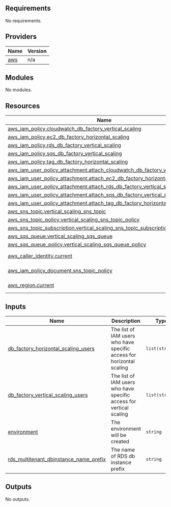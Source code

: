 ## Requirements

No requirements.

## Providers

| Name | Version |
|------|---------|
| <a name="provider_aws"></a> [aws](#provider\_aws) | n/a |

## Modules

No modules.

## Resources

| Name | Type |
|------|------|
| [aws_iam_policy.cloudwatch_db_factory_vertical_scaling](https://registry.terraform.io/providers/hashicorp/aws/latest/docs/resources/iam_policy) | resource |
| [aws_iam_policy.ec2_db_factory_horizontal_scaling](https://registry.terraform.io/providers/hashicorp/aws/latest/docs/resources/iam_policy) | resource |
| [aws_iam_policy.rds_db_factory_vertical_scaling](https://registry.terraform.io/providers/hashicorp/aws/latest/docs/resources/iam_policy) | resource |
| [aws_iam_policy.sqs_db_factory_vertical_scaling](https://registry.terraform.io/providers/hashicorp/aws/latest/docs/resources/iam_policy) | resource |
| [aws_iam_policy.tag_db_factory_horizontal_scaling](https://registry.terraform.io/providers/hashicorp/aws/latest/docs/resources/iam_policy) | resource |
| [aws_iam_user_policy_attachment.attach_cloudwatch_db_factory_vertical_scaling](https://registry.terraform.io/providers/hashicorp/aws/latest/docs/resources/iam_user_policy_attachment) | resource |
| [aws_iam_user_policy_attachment.attach_ec2_db_factory_horizontal_scaling](https://registry.terraform.io/providers/hashicorp/aws/latest/docs/resources/iam_user_policy_attachment) | resource |
| [aws_iam_user_policy_attachment.attach_rds_db_factory_vertical_scaling](https://registry.terraform.io/providers/hashicorp/aws/latest/docs/resources/iam_user_policy_attachment) | resource |
| [aws_iam_user_policy_attachment.attach_sqs_db_factory_vertical_scaling](https://registry.terraform.io/providers/hashicorp/aws/latest/docs/resources/iam_user_policy_attachment) | resource |
| [aws_iam_user_policy_attachment.attach_tag_db_factory_horizontal_scaling](https://registry.terraform.io/providers/hashicorp/aws/latest/docs/resources/iam_user_policy_attachment) | resource |
| [aws_sns_topic.vertical_scaling_sns_topic](https://registry.terraform.io/providers/hashicorp/aws/latest/docs/resources/sns_topic) | resource |
| [aws_sns_topic_policy.vertical_scaling_sns_topic_policy](https://registry.terraform.io/providers/hashicorp/aws/latest/docs/resources/sns_topic_policy) | resource |
| [aws_sns_topic_subscription.vertical_scaling_sns_topic_subscription](https://registry.terraform.io/providers/hashicorp/aws/latest/docs/resources/sns_topic_subscription) | resource |
| [aws_sqs_queue.vertical_scaling_sqs_queue](https://registry.terraform.io/providers/hashicorp/aws/latest/docs/resources/sqs_queue) | resource |
| [aws_sqs_queue_policy.vertical_scaling_sqs_queue_policy](https://registry.terraform.io/providers/hashicorp/aws/latest/docs/resources/sqs_queue_policy) | resource |
| [aws_caller_identity.current](https://registry.terraform.io/providers/hashicorp/aws/latest/docs/data-sources/caller_identity) | data source |
| [aws_iam_policy_document.sns_topic_policy](https://registry.terraform.io/providers/hashicorp/aws/latest/docs/data-sources/iam_policy_document) | data source |
| [aws_region.current](https://registry.terraform.io/providers/hashicorp/aws/latest/docs/data-sources/region) | data source |

## Inputs

| Name | Description | Type | Default | Required |
|------|-------------|------|---------|:--------:|
| <a name="input_db_factory_horizontal_scaling_users"></a> [db\_factory\_horizontal\_scaling\_users](#input\_db\_factory\_horizontal\_scaling\_users) | The list of IAM users who have specific access for horizontal scaling | `list(string)` | n/a | yes |
| <a name="input_db_factory_vertical_scaling_users"></a> [db\_factory\_vertical\_scaling\_users](#input\_db\_factory\_vertical\_scaling\_users) | The list of IAM users who have specific access for vertical scaling | `list(string)` | n/a | yes |
| <a name="input_environment"></a> [environment](#input\_environment) | The environment will be created | `string` | n/a | yes |
| <a name="input_rds_multitenant_dbinstance_name_prefix"></a> [rds\_multitenant\_dbinstance\_name\_prefix](#input\_rds\_multitenant\_dbinstance\_name\_prefix) | The name of RDS db instance prefix | `string` | n/a | yes |

## Outputs

No outputs.
